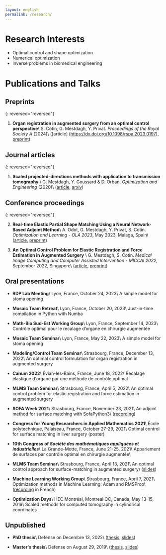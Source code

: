 ```yaml
---
layout: english
permalink: /research/
---
```


# Research Interests

  - Optimal control and shape optimization
  - Numerical optimization
  - Inverse problems in biomedical engineering

# Publications and Talks

## Preprints

{: reversed="reversed"}

1.  **Organ registration in augmented surgery from an optimal control perspective**\\
    S. Cotin, G. Mestdagh, Y. Privat.
    *Proceedings of the Royal Society A* (2024)\\
    ([article] (https://dx.doi.org/10.1098/rspa.2023.0197),
     [preprint](https://hal.science/hal-04043695v2))

## Journal articles

{: reversed="reversed"}

1.  **Scaled projected-directions methods with application to transmission tomography** \\
    G. Mestdagh, Y. Goussard & D. Orban.
    *Optimization and Engineering* (2020)\\
    ([article](https://link.springer.com/article/10.1007/s11081-020-09484-0),
     [arxiv](https://arxiv.org/abs/2001.06474))

## Conference proceedings

{: reversed="reversed"}

2.  **Real-time Elastic Partial Shape Matching Using a Neural Network-Based Adjoint Method**\\
    A. Odot, G. Mestdagh, Y. Privat, S. Cotin.
    *Optimization and Learning - OLA 2023*, May 2023, Malaga, Spain\\
    ([article](https://link.springer.com/chapter/10.1007/978-3-031-34020-8_10),
     [preprint](https://hal.inria.fr/hal-04019777v1))

1.  **An Optimal Control Problem for Elastic Registration and Force Estimation in Augmented Surgery** \\
    G. Mestdagh, S. Cotin.
    *Medical Image Computing and Computer Assisted Intervention - MICCAI 2022*, September 2022, Singapore\\
    ([article](https://link.springer.com/chapter/10.1007/978-3-031-16449-1_8),
     [preprint](https://hal.inria.fr/hal-03691913))



## Oral presentations

- **RDP Lab Meeting**\\
  Lyon, France, October 24, 2023\\
  A simple model for stoma opening

- **Mosaic Team Retreat**\\
  Lyon, France, October 20, 2023\\
  Just-in-time compilation in Python with Numba

- **Math-Bio Sud-Est Working Group**\\
  Lyon, France, September 14, 2023\\
  Contrôle optimal pour le recalage d’organe en chirurgie augmentée

- **Mosaic Team Seminar**\\
  Lyon, France, May 22, 2023\\
  A simple model for stoma opening

- **Modeling/Control Team Seminar**\\
  Strasbourg, France, December 13, 2022\\
  An optimal control formulation for organ registration in augmented surgery

- **Canum 2022**\\
  Évian-les-Bains, France, June 18, 2022\\
  Recalage élastique d'organe par une méthode de contrôle optimal

- **MLMS Team Seminar**\\
  Strasbourg, France, April 5, 2022\\
  An optimal control problem for elastic registration and force estimation in augmented surgery

- **SOFA Week 2021**\\
  Strasbourg, France, November 23, 2021\\
  An adjoint method for surface matching with SofaPython3\\
  ([recording](https://youtu.be/xxoUlOtAkWk?t=9946))

- **Congress for Young Researchers in Applied Mathematics 2021**\\
  École polytechnique, Palaiseau, France, October 27-29, 2021\\
  Optimal control for surface matching in liver surgery (poster)

- **10th Congress of *Société des mathématiques appliquées et industrielles***\\
  La Grande-Motte, France, June 21-25, 2021\\
  Appariement de surfaces par contrôle optimal en chirurgie augmentée\\

- **MLMS Team Seminar**\\
  Strasbourg, France, April 13, 2021\\
  An optimal control approach for surface-matching in augmented surgery\\
  ([slides](https://mlms.icube.unistra.fr/img_auth_namespace.php/a/af/The-talk-guillaume-Mestdagh-mlms2_compressed.pdf))

- **Machine Learning Working Group**\\
  Strasbourg, France, April 7, 2021\\
  Optimization methods in Machine Learning: Adam and RMSProp\\
  ([recording](https://bbb-prod-rp.unistra.fr/playback/presentation/2.0/playback.html?meetingId=a6dd80e61735653621a7b48c5e02dca53076c372-1617797090086&t=29m05s) in French)

- **Optimization Days**\\
  HEC Montréal, Montreal QC, Canada, May 13-15, 2019\\
  Scaled methods for computed tomography in cylindrical coordinates

## Unpublished

- **PhD thesis**\\
  Defense on Decembre 13, 2022\\
  ([thesis](https://hal.inria.fr/tel-03865304v2),
  [slides](/assets/these-soutenance.pdf))

- **Master's thesis**\\
  Defense on August 29, 2019\\
  ([thesis](https://publications.polymtl.ca/4050),
  [slides](/assets/master-soutenance.pdf))




